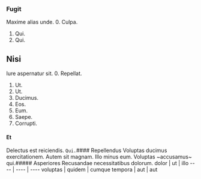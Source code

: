 ### Fugit
Maxime alias unde.
0. Culpa. 
1. Qui. 
2. Qui. 
## Nisi
Iure aspernatur sit.
0. Repellat. 
1. Ut. 
2. Ut. 
3. Ducimus. 
4. Eos. 
5. Eum. 
6. Saepe. 
7. Corrupti. 
#### Et
Delectus est reiciendis.
`Qui.`#### Repellendus
Voluptas ducimus exercitationem.
Autem sit magnam. Illo minus eum. Voluptas ~accusamus~ qui.##### Asperiores
Recusandae necessitatibus dolorum.
dolor | ut | illo
---- | ---- | ----
voluptas | quidem | cumque
tempora | aut | aut